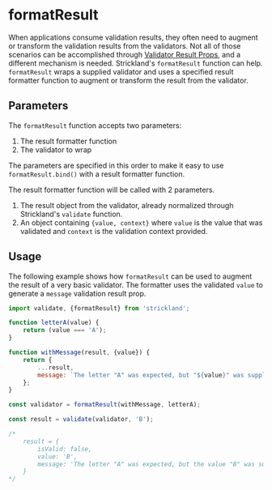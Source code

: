 # formatResult

When applications consume validation results, they often need to augment or transform the validation results from the validators. Not all of those scenarios can be accomplished through [Validator Result Props](validation-result-props.md), and a different mechanism is needed. Strickland's `formatResult` function can help. `formatResult` wraps a supplied validator and uses a specified result formatter function to augment or transform the result from the validator.

## Parameters

The `formatResult` function accepts two parameters:

1. The result formatter function
2. The validator to wrap

The parameters are specified in this order to make it easy to use `formatResult.bind()` with a result formatter function.

The result formatter function will be called with 2 parameters.

1. The result object from the validator, already normalized through Strickland's `validate` function.
2. An object containing `{value, context}` where `value` is the value that was validated and `context` is the validation context provided.

## Usage

The following example shows how `formatResult` can be used to augment the result of a very basic validator. The formatter uses the validated `value` to generate a `message` validation result prop.

```jsx
import validate, {formatResult} from 'strickland';

function letterA(value) {
    return (value === 'A');
}

function withMessage(result, {value}) {
    return {
        ...result,
        message: `The letter "A" was expected, but "${value}" was supplied`
    };
}

const validator = formatResult(withMessage, letterA);

const result = validate(validator, 'B');

/*
    result = {
        isValid: false,
        value: 'B',
        message: 'The letter "A" was expected, but the value "B" was supplied'
    }
*/
```

